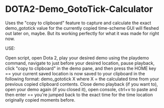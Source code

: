 # DOTA2-Demo_GotoTick-Calculator
Uses the "copy to clipboard" feature to capture and calculate the exact demo_gototick value for the currently copied time-scheme
GUI will fleshed out later on, maybe. But its working perfectly for what it was made for right now.


USE:

Open script, open Dota 2, play your desired demo using the playdemo command, navigate to just before your desired location, pause playback, click "copy to clipboard" in the demo pane, and then press the HOME key == your current saved location is now saved to your clipboard in the following format:  demo_gototick X     where X = the calculated time from your previous copied clipboard contents.  Close demo playback (if you want to), open your demo again (if you closed it), open console, ctrl+v to paste and then enter == you're jumped back to the exact time for the time location originally copied moments before.
